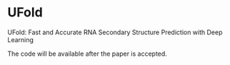 # UFold

UFold: Fast and Accurate RNA Secondary Structure Prediction with Deep Learning

The code will be available after the paper is accepted. 

